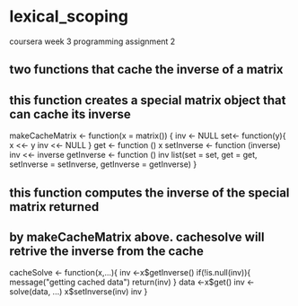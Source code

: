 # lexical_scoping
coursera week 3 programming assignment 2
## two functions that cache the inverse of a matrix
## this function creates a special matrix object that can cache its inverse

makeCacheMatrix <- function(x = matrix()) {
  inv <- NULL
  set<- function(y){
    x <<- y
    inv <<- NULL
  }
  get <- function () x
  setInverse <- function (inverse) inv <<- inverse
  getInverse <- function () inv
  list(set = set, get = get, setInverse = setInverse, getInverse = getInverse)
}


## this function computes the inverse of the special matrix returned
## by makeCacheMatrix above. cachesolve will retrive the inverse from the cache

cacheSolve <- function(x,...){
  inv <-x$getInverse()
  if(!is.null(inv)){
    message("getting cached data")
    return(inv)
  }
  data <-x$get()
  inv <- solve(data, ...)
  x$setInverse(inv)
  inv
}
